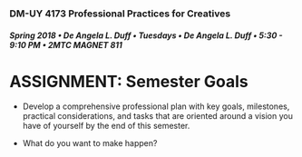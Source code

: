### DM-UY 4173 Professional Practices for Creatives
##### Spring 2018 • De Angela L. Duff • Tuesdays • De Angela L. Duff • 5:30 - 9:10 PM • 2MTC MAGNET 811

# ASSIGNMENT: Semester Goals


* Develop a comprehensive professional plan with key goals, milestones, practical considerations, and tasks that are oriented around a vision you have of yourself by the end of this semester.

* What do you want to make happen?
